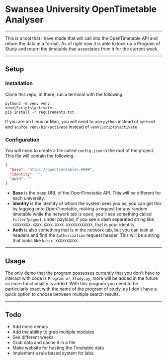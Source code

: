 # Swansea University OpenTimetable Analyser

---

This is a tool that I have made that will call into the OpenTimetable API and return the data in a format.
As of right now it is able to look up a Program of Study and return the timetable that associates from it for the current week.

--- 

## Setup
### Installation
Clone this repo, in there, run a terminal with the following.

```batch
python3 -m venv venv
venv\Scripts\activate
pip install -r requirements.txt
```
If you are on Linux or Mac, you will need to use `python` instead of `python3` and `source venv/bin/activate` instead of `venv\Scripts\activate`

### Configuration
You will need to create a file called `config.json` in the root of the project. This file will contain the following.

```json
{
  "base": "https://opentimetables.####",
  "identity": "",
  "auth": ""
}
```
* **Base** is the base URL of the OpenTimetable API. This will be different for each university.
* **Identity** is the identity of whom the system sees you as, you can get this by logging onto OpenTimetable, making a request for any random timetable while the network tab is open, you'll see something called `Filter?page=1`, under payload, if you see a dash separated string like `XXXXXXXX-XXXX-XXXX-XXXX-XXXXXXXXXXXX`, that is your identity.
* **Auth** is also something that is in the network tab, but you can look at headers and find the `Authorization` request header. This will be a string that looks like `basic XXXXXXXXXX`

---

## Usage
The only demo that the program possesses currently that you don't have to interact with code is `Program of Study.py`, more will be added in the future as more functionality is added.
With this program you need to be particularly exact with the name of the program of study, as I don't have a quick option to choose between multiple search results.

---

## Todo
* Add more demos
* Add the ability to grab multiple modules
* See different weeks
* Grab data and cache it in a file
* Make website for hosting the Timetable data
* Implement a rule based system for labs.